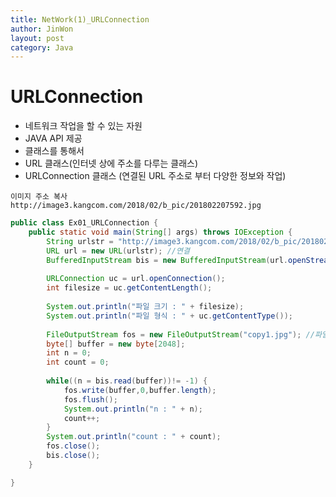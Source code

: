 ```yaml
---
title: NetWork(1)_URLConnection
author: JinWon
layout: post
category: Java
---
```


# URLConnection

- 네트워크 작업을 할 수 있는 자원
- JAVA API 제공
- 클래스를 통해서
- URL 클래스(인터넷 상에 주소를 다루는 클래스)
- URLConnection 클래스 (연결된 URL 주소로 부터 다양한 정보와 작업)

~~~
이미지 주소 복사
http://image3.kangcom.com/2018/02/b_pic/201802207592.jpg
~~~
~~~java
public class Ex01_URLConnection {
	public static void main(String[] args) throws IOException {
		String urlstr = "http://image3.kangcom.com/2018/02/b_pic/201802207592.jpg";
		URL url = new URL(urlstr); //연결
		BufferedInputStream bis = new BufferedInputStream(url.openStream());
		
		URLConnection uc = url.openConnection();
		int filesize = uc.getContentLength();
		
		System.out.println("파일 크기 : " + filesize);
		System.out.println("파일 형식 : " + uc.getContentType());
		
		FileOutputStream fos = new FileOutputStream("copy1.jpg"); //파일생성(프로젝트 폴더)
		byte[] buffer = new byte[2048];
		int n = 0;
		int count = 0;
		
		while((n = bis.read(buffer))!= -1) {
			fos.write(buffer,0,buffer.length);
			fos.flush();
			System.out.println("n : " + n);
			count++;
		}
		System.out.println("count : " + count);
		fos.close();
		bis.close();
	}

}
~~~